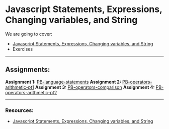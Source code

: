 
# Javascript Statements, Expressions, Changing variables, and String

We are going to cover:

- [Javascript Statements, Expressions, Changing variables, and String](https://blogs.crtil.com/expressions-changing-variables-and-string-javaScript)
- Exercises

---

## Assignments:

**Assignment 1:** [PB-language-statements](https://classroom.github.com/a/xoRd_Uol)
**Assignment 2:** [PB-operators-arithmetic-pt1](https://classroom.github.com/a/zYdskj66)
**Assignment 3:** [PB-operators-comparison](https://classroom.github.com/a/f82OOf4Y)
**Assignment 4:** [PB-operators-arithmetic-pt2](https://classroom.github.com/a/T6yRRSiG)


---

### Resources:

- [Javascript Statements, Expressions, Changing variables, and String](https://blogs.crtil.com/expressions-changing-variables-and-string-javaScript)
